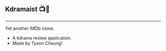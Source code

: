 ## Kdramaist 📺🎀

---

Yet another IMDb clone.

- A kdrama review application.
- Made by Tyson Cheung!
